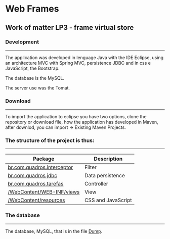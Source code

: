 # Web Frames

## Work of matter LP3 - frame virtual store

### Development
***
The application was developed in lenguage Java with the IDE Eclipse, using an architecture MVC with Spring MVC, persistence JDBC and in css e JavaScript, the Bootstrap. 

The database is the MySQL.

The server use was the Tomat.

### Download
***
To import the application to eclipse you have two options, clone the repository or download file, how the application has developed in Maven, after downlod, you can import -> Existing Maven Projects.

### The structure of the project is thus:
***
Package | Description
------------|------------
[br.com.quadros.interceptor](src/br/com/quadros/interceptor)| Filter
[br.com.quadros.jdbc](src/br/com/quadros/jdbc)| Data persistence
[br.com.quadros.tarefas](src/br/com/quadros/tarefas)| Controller
[/WebContent/WEB-INF/views](WebContent/WEB-INF/views)| View
[/WebContent/resources](WebContent/resources)| CSS and JavaScript

### The database
***
The database, MySQL, that is in the file [Dump](database/Dump20170216.sql).
